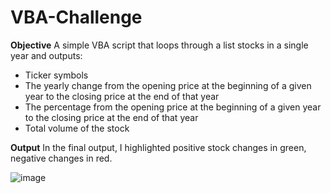 # VBA-Challenge

**Objective**
A simple VBA script that loops through a list stocks in a single year and outputs:
- Ticker symbols
- The yearly change from the opening price at the beginning of a given year to the closing price at the end of that year
- The percentage from the opening price at the beginning of a given year to the closing price at the end of that year
- Total volume of the stock

**Output**
In the final output, I highlighted positive stock changes in green, negative changes in red. 

![image](https://user-images.githubusercontent.com/17952875/119300735-1efafe00-bc16-11eb-9b6b-10babedca00c.png)



